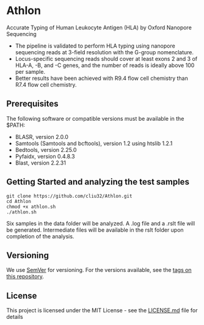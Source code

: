 # Athlon
Accurate Typing of Human Leukocyte Antigen (HLA) by Oxford Nanopore Sequencing
* The pipeline is validated to perform HLA typing using nanopore sequencing reads at 3-field resolution with the G-group nomenclature. 
* Locus-specific sequencing reads should cover at least exons 2 and 3 of HLA-A, -B, and -C genes, and the number of reads is ideally above 100 per sample. 
* Better results have been achieved with R9.4 flow cell chemistry than R7.4 flow cell chemistry. 

## Prerequisites

The following software or compatible versions must be available in the $PATH:
* BLASR, version 2.0.0
* Samtools (Samtools and bcftools), version 1.2 using htslib 1.2.1
* Bedtools, version 2.25.0
* Pyfaidx, version 0.4.8.3
* Blast, version 2.2.31

## Getting Started and analyzing the test samples

```
git clone https://github.com/cliu32/Athlon.git
cd Athlon
chmod +x athlon.sh
./athlon.sh
```

Six samples in the data folder will be analyzed. A .log file and a .rslt file will be generated. Intermediate files will be available in the rslt folder upon completion of the analysis. 


## Versioning

We use [SemVer](http://semver.org/) for versioning. For the versions available, see the [tags on this repository](https://github.com/your/project/tags). 

## License

This project is licensed under the MIT License - see the [LICENSE.md](LICENSE.md) file for details
